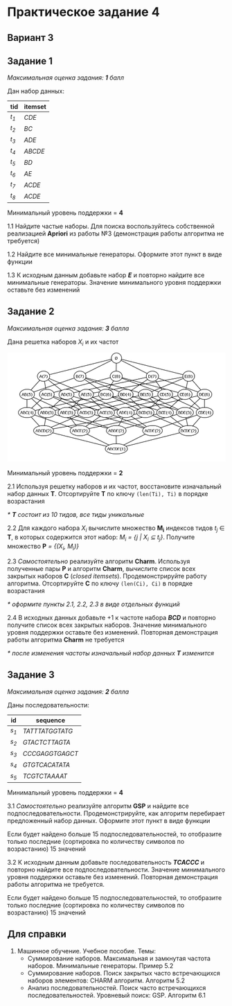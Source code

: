 # Практическое задание 4
## Вариант 3
## Задание 1 

*Максимальная оценка задания: **1** балл*

Дан набор данных:

| tid              | itemset |
| ---------------- | ------- |
| *t<sub>1</sub>*  | *CDE*    |
| *t<sub>2</sub>*  | *BC*    |
| *t<sub>3</sub>*  | *ADE*    |
| *t<sub>4</sub>*  | *ABCDE*    |
| *t<sub>5</sub>*  | *BD*    |
| *t<sub>6</sub>*  | *AE*    |
| *t<sub>7</sub>*  | *ACDE*    |
| *t<sub>8</sub>*  | *ACDE*    |

Минимальный уровень поддержки = **4**

1.1 Найдите частые наборы. Для поиска воспользуйтесь собственной реализацией **Apriori** из работы №3 (демонстрация работы алгоритма не требуется)

1.2 Найдите все минимальные генераторы. Оформите этот пункт в виде функции

1.3 К исходным данным добавьте набор ***E*** и повторно найдите все минимальные генераторы. Значение минимального уровня поддержки оставьте без изменений

## Задание 2

*Максимальная оценка задания: **3** балла*

Дана решетка наборов *X<sub>i</sub>* и их частот

![fq](n4_3_1.png)

Минимальный уровень поддержки = **2**

2.1 Используя решетку наборов и их частот, восстановите изначальный набор данных **T**. Отсортируйте **T** по ключу ```(len(Ti), Ti)``` в порядке возрастания

*\* **T** состоит из 10 тидов, все тиды уникальные*

2.2 Для каждого набора *X<sub>i</sub>* вычислите множество **M<sub>i</sub>** индексов тидов *t<sub>j</sub>* ∈ **T**, в которых содержится этот набор: *M<sub>i</sub> = {j | X<sub>i</sub> ⊆ t<sub>j</sub>}*. Получите множество **P** *= {(X<sub>i</sub>, M<sub>i</sub>)}*

2.3 *Самостоятельно* реализуйте алгоритм **Charm**. Используя полученные пары **P** и алгоритм **Charm**, вычислите список всех закрытых наборов **C** (*closed itemsets*). Продемонстрируйте работу алгоритма. Отсортируйте **C** по ключу ```(len(Ci), Ci)``` в порядке возрастания

*\* оформите пункты 2.1, 2.2, 2.3  в виде отдельных функций*

2.4 В исходных данных добавьте +1 к частоте набора ***BCD*** и повторно получите список всех закрытых наборов. Значение минимального уровня поддержки оставьте без изменений.  Повторная демонстрация работы алгоритма **Charm** не требуется

*\* после изменения частоты изначальный набор данных **T** изменится*

## Задание 3

*Максимальная оценка задания: **2** балла*

Даны последовательности:

| id              | sequence |
| --------------- | -------- |
| *s<sub>1</sub>* | *TATTTATGGTATG*     |
| *s<sub>2</sub>* | *GTACTCTTAGTA*     |
| *s<sub>3</sub>* | *CCCGAGGTGAGCT*     |
| *s<sub>4</sub>* | *GTGTCACATATA*     |
| *s<sub>5</sub>* | *TCGTCTAAAAT*     |

Минимальный уровень поддержки = **4**

3.1 *Самостоятельно* реализуйте алгоритм **GSP** и найдите все подпоследовательности. Продемонстрируйте, как алгоритм перебирает предложенный набор данных. Оформите этот пункт в виде функции

Если будет найдено больше 15 подпоследовательностей, то отобразите только последние (сортировка по количеству символов по возрастанию) 15 значений

3.2 К исходным данным добавьте последовательность ***TCACCC*** и повторно найдите все подпоследовательности. Значение минимального уровня поддержки оставьте без изменений. Повторная демонстрация работы алгоритма не требуется. 

Если будет найдено больше 15 подпоследовательностей, то отобразите только последние (сортировка по количеству символов по возрастанию) 15 значений

## Для справки

1. Машинное обучение. Учебное пособие. Темы: 
   - Суммирование наборов. Максимальная и замкнутая частота наборов. Минимальные генераторы. Пример 5.2
   - Суммирование наборов. Поиск закрытых часто встречающихся наборов элементов: CHARM алгоритм. Алгоритм 5.2
   - Анализ последовательностей. Поиск часто встречающихся последовательностей. Уровневый поиск: GSP. Алгоритм 6.1

